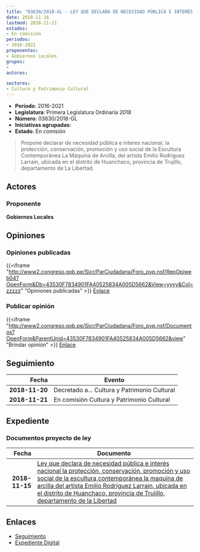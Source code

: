 ```yaml
---
title: "03630/2018-GL - LEY QUE DECLARA DE NECESIDAD PÚBLICA E INTERÉS NACIONAL LA PROTECCIÓN, CONSERVACIÓN, PROMOCIÓN Y USO SOCIAL DE LA ESCULTURA CONTEMPORÁNEA LA MÁQUINA DE ARCILLA DEL ARTISTA EMILIO RODRÍGUEZ LARRAÍN, UBICADA EN EL DISTRITO DE HUANCHACO, PROVINCIA DE TRUJILLO, DEPARTAMENTO DE LA LIBERTAD."
date: 2018-11-16
lastmod: 2018-11-21
estados:
- En comisión
periodos:
- 2016-2021
proponentes:
- Gobiernos Locales
grupos:
- 
autores:

sectores:
- Cultura y Patrimonio Cultural
---
```

- **Periodo**: 2016-2021
- **Legislatura**: Primera Legislatura Ordinaria 2018
- **Número**: 03630/2018-GL
- **Iniciativas agrupadas**: 
- **Estado**: En comisión

> Propone declarar de necesidad pública e interes nacional, la protección, conservación, promoción y uso social de la Escultura Contemporánea La Máquina de Arcilla, del artista Emilio Rodríguez Larraín, ubicada en el distrito de Huanchaco, provincia de Trujillo, departamento de La Libertad.


## Actores

### Proponente

**Gobiernos Locales**

## Opiniones

### Opiniones publicadas

{{<iframe "http://www2.congreso.gob.pe/Sicr/ParCiudadana/Foro_pvp.nsf/RepOpiweb04?OpenForm&Db=43530F7834901FA40525834A005D5662&View=yyyy&Col=zzzzz" "Opiniones publicadas" >}}
[Enlace](http://www2.congreso.gob.pe/Sicr/ParCiudadana/Foro_pvp.nsf/RepOpiweb04?OpenForm&Db=43530F7834901FA40525834A005D5662&View=yyyy&Col=zzzzz)

### Publicar opinión

{{<iframe "http://www2.congreso.gob.pe/Sicr/ParCiudadana/Foro_pvp.nsf/Documentos?OpenForm&ParentUnid=43530F7834901FA40525834A005D5662&view" "Brindar opinión" >}}
[Enlace](http://www2.congreso.gob.pe/Sicr/ParCiudadana/Foro_pvp.nsf/Documentos?OpenForm&ParentUnid=43530F7834901FA40525834A005D5662&view)


## Seguimiento

| Fecha | Evento |
|------:|--------|
| **2018-11-20** | Decretado a... Cultura y Patrimonio Cultural |
| **2018-11-21** | En comisión Cultura y Patrimonio Cultural |

## Expediente

### Documentos proyecto de ley

| Fecha | Documento |
|------:|-----------|
| **2018-11-15** | [Ley que declara de necesidad pública e interés nacional la protección, conservación, promoción y uso social de la escultura contemporánea la maquina de arcilla del artista Emilio Rodríguez Larrain, ubicada en el distrito de Huanchaco, provincia de Trujillo, departamento de la Libertad](http://www.leyes.congreso.gob.pe/Documentos/2016_2021/Proyectos_de_Ley_y_de_Resoluciones_Legislativas/PL0363020181115.pdf) |

## Enlaces

- [Seguimiento](http://www2.congreso.gob.pe/Sicr/TraDocEstProc/CLProLey2016.nsf/f7fff46988ca05b1052578e100829cc7/165977a6ff41d2900525834a00760754?OpenDocument)
- [Expediente Digital](http://www2.congreso.gob.pe/Sicr/TraDocEstProc/Expvirt_2011.nsf/visbusqptramdoc1621/03630?opendocument)

